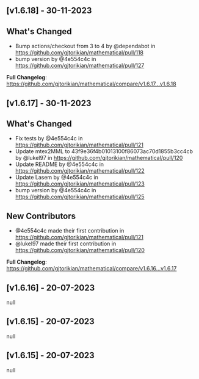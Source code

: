 ## [v1.6.18] - 30-11-2023
## What's Changed
* Bump actions/checkout from 3 to 4 by @dependabot in https://github.com/gjtorikian/mathematical/pull/118
* bump version by @4e554c4c in https://github.com/gjtorikian/mathematical/pull/127


**Full Changelog**: https://github.com/gjtorikian/mathematical/compare/v1.6.17...v1.6.18
## [v1.6.17] - 30-11-2023
## What's Changed
* Fix tests by @4e554c4c in https://github.com/gjtorikian/mathematical/pull/121
* Update mtex2MML to 43f9e36f4b01013100f86073ac70d1855b3cc4cb by @lukel97 in https://github.com/gjtorikian/mathematical/pull/120
* Update README by @4e554c4c in https://github.com/gjtorikian/mathematical/pull/122
* Update Lasem by @4e554c4c in https://github.com/gjtorikian/mathematical/pull/123
* bump version by @4e554c4c in https://github.com/gjtorikian/mathematical/pull/125

## New Contributors
* @4e554c4c made their first contribution in https://github.com/gjtorikian/mathematical/pull/121
* @lukel97 made their first contribution in https://github.com/gjtorikian/mathematical/pull/120

**Full Changelog**: https://github.com/gjtorikian/mathematical/compare/v1.6.16...v1.6.17
## [v1.6.16] - 20-07-2023
null
## [v1.6.15] - 20-07-2023
null
## [v1.6.15] - 20-07-2023
null

